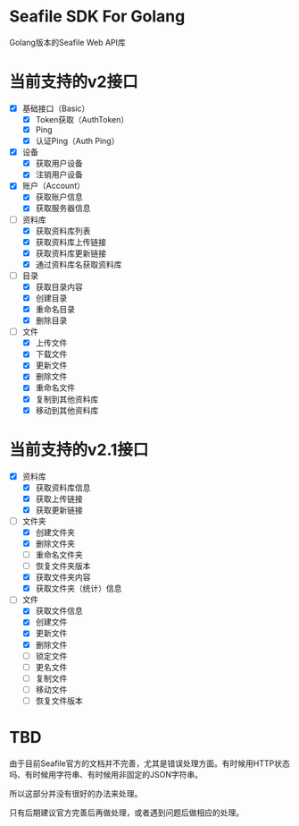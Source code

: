 # Seafile SDK For Golang
Golang版本的Seafile Web API库

# 当前支持的v2接口
- [x] 基础接口（Basic）
  - [x] Token获取（AuthToken）
  - [x] Ping
  - [x] 认证Ping（Auth Ping）
- [x] 设备
  - [x] 获取用户设备
  - [x] 注销用户设备
- [x] 账户（Account）
  - [x] 获取账户信息
  - [x] 获取服务器信息
- [ ] 资料库
  - [x] 获取资料库列表
  - [x] 获取资料库上传链接
  - [x] 获取资料库更新链接
  - [x] 通过资料库名获取资料库
- [ ] 目录
  - [x] 获取目录内容
  - [x] 创建目录
  - [x] 重命名目录
  - [x] 删除目录
- [ ] 文件
  - [x] 上传文件
  - [x] 下载文件
  - [x] 更新文件
  - [x] 删除文件
  - [x] 重命名文件
  - [x] 复制到其他资料库 
  - [x] 移动到其他资料库 

# 当前支持的v2.1接口
- [x] 资料库
  - [x] 获取资料库信息
  - [x] 获取上传链接
  - [x] 获取更新链接
- [ ] 文件夹
  - [x] 创建文件夹
  - [x] 删除文件夹
  - [ ] 重命名文件夹
  - [ ] 恢复文件夹版本
  - [x] 获取文件夹内容
  - [x] 获取文件夹（统计）信息
- [ ] 文件
  - [x] 获取文件信息
  - [x] 创建文件
  - [x] 更新文件
  - [x] 删除文件
  - [ ] 锁定文件
  - [ ] 更名文件
  - [ ] 复制文件
  - [ ] 移动文件
  - [ ] 恢复文件版本

# TBD
由于目前Seafile官方的文档并不完善，尤其是错误处理方面。有时候用HTTP状态吗、有时候用字符串、有时候用非固定的JSON字符串。

所以这部分并没有很好的办法来处理。

只有后期建议官方完善后再做处理，或者遇到问题后做相应的处理。
